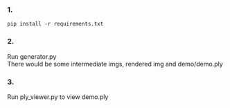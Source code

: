 ### 1.
```
pip install -r requirements.txt
```
### 2.
Run generator.py <br>
There would be some intermediate imgs, rendered img and demo/demo.ply
### 3.
Run ply_viewer.py to view demo.ply